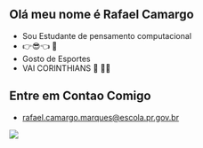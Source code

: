 ## Olá meu nome é Rafael Camargo 
 - Sou Estudante de pensamento computacional 
-  👉😎👈 🦅
-  Gosto de Esportes
-  VAI CORINTHIANS 🦅 🖤🤍
## Entre em Contao Comigo
-  rafael.camargo.marques@escola.pr.gov.br









 
 ![](https://media1.tenor.com/m/Lul3Deqe4aQAAAAd/baila-memphis-memphis-depay-corinthians.gif)

